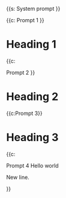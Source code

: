 {{s:
    System prompt
}}


{{c: Prompt 1
}}

# Heading 1

{{c:

Prompt 2
}}

# Heading 2 
{{c:Prompt 3}}

# Heading 3 
{{c:

Prompt 4
Hello world


New line.

}}

